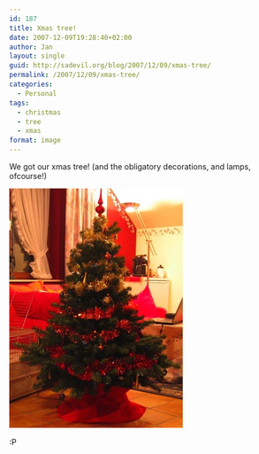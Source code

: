 ```yaml
---
id: 187
title: Xmas tree!
date: 2007-12-09T19:28:40+02:00
author: Jan
layout: single
guid: http://sadevil.org/blog/2007/12/09/xmas-tree/
permalink: /2007/12/09/xmas-tree/
categories:
  - Personal
tags:
  - christmas
  - tree
  - xmas
format: image
---
```

We got our xmas tree! (and the obligatory decorations, and lamps, ofcourse!)

![Our xmess tree!](/assets/images/2007/12/IMG_3885_002-sm.jpg) 

:P
